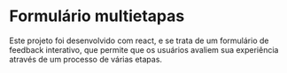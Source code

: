 # Formulário multietapas 
Este projeto foi desenvolvido com react, e se trata de um formulário de feedback interativo, que permite que os usuários avaliem sua experiência através de um processo de várias etapas.
 

